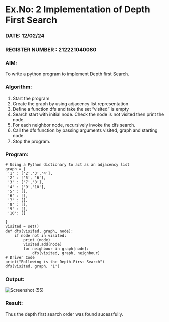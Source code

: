 # Ex.No: 2  Implementation of Depth First Search
### DATE: 12/02/24                                                                          
### REGISTER NUMBER : 212221040080
### AIM: 
To write a python program to implement Depth first Search. 
### Algorithm:
1. Start the program
2. Create the graph by using adjacency list representation
3. Define a function dfs and take the set “visited” is empty 
4. Search start with initial node. Check the node is not visited then print the node.
5. For each neighbor node, recursively invoke the dfs search.
6. Call the dfs function by passing arguments visited, graph and starting node.
7. Stop the program.
### Program:
```
# Using a Python dictionary to act as an adjacency list
graph = {
 '1' : ['2','3','4'],
 '2' : ['5', '6'],
 '3' : ['7','8'],
 '4' : ['9','10'],
 '5' : [],
 '6' : [],
 '7' : [],
 '8' : [],
 '9' : [],
 '10': []

}
visited = set()
def dfs(visited, graph, node):
    if node not in visited:
        print (node)
        visited.add(node)
        for neighbour in graph[node]:
            dfs(visited, graph, neighbour)
# Driver Code
print("Following is the Depth-First Search")
dfs(visited, graph, '1')
```


### Output:
![Screenshot (55)](https://github.com/KayyuruTharani/AI_Lab_2023-24/assets/142209319/4cbc9db6-e870-4d63-b580-1c413ca0ac13)



### Result:
Thus the depth first search order was found sucessfully.
